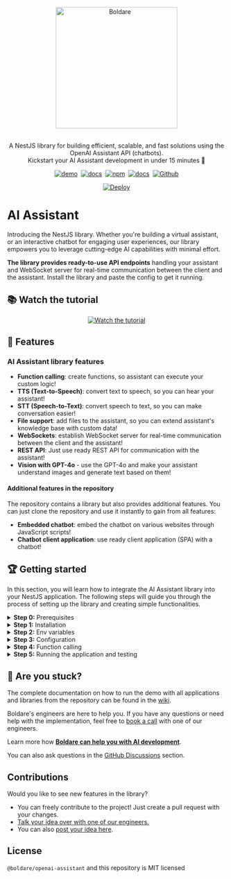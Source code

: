 <div align="center" style="text-align: center;">
  <a href="https://www.boldare.com/services/ai-software-development-consulting/" target="blank">
    <img src="https://assistant.ai.boldare.dev/assets/ai-assistant.jpg" width="280" alt="Boldare" />
  </a><br><br>

  A NestJS library for building efficient, scalable, and fast solutions using the OpenAI Assistant API (chatbots). <br> Kickstart your AI Assistant development in under 15 minutes 🚀

  <a href="https://assistant.ai.boldare.dev/" target="_blank"><img alt="demo" src="https://img.shields.io/badge/demo-👀-green"></a>&nbsp;
  <a href="https://assistant.ai.boldare.dev/api/docs" target="_blank"><img alt="docs" src="https://img.shields.io/badge/api docs-📚-orange"></a>&nbsp;
  <a href="https://www.npmjs.com/package/@boldare/openai-assistant" target="_blank"><img alt="npm" src="https://img.shields.io/npm/v/%40boldare%2Fopenai-assistant"></a>&nbsp;
  <a href="https://www.boldare.com/services/ai-software-development-consulting/" target="_blank"><img alt="docs" src="https://img.shields.io/badge/How we can help you-💡-brown"></a>&nbsp;
  <a href="https://github.com/boldare/openai-assistant" target="_blank"><img alt="Github" src="https://img.shields.io/github/stars/boldare/openai-assistant"></a>
   
  [![Deploy](https://www.herokucdn.com/deploy/button.svg)](https://heroku.com/deploy?template=https://github.com/boldare/openai-assistant)

</div>

# AI Assistant

Introducing the NestJS library. Whether you're building a virtual assistant, or an interactive chatbot for engaging user experiences, our library empowers you to leverage cutting-edge AI capabilities with minimal effort.

**The library provides ready-to-use API endpoints** handling your assistant and WebSocket server for real-time communication between the client and the assistant. Install the library and paste the config to get it running.

## 📚 Watch the tutorial

<div align="center" style="text-align: center;">

[![Watch the tutorial](https://img.youtube.com/vi/rxPdFat90qY/0.jpg)](https://www.youtube.com/watch?v=rxPdFat90qY)
</div>

## 🚀 Features

### AI Assistant library features

- **Function calling**: create functions, so assistant can execute your custom logic!
- **TTS (Text-to-Speech)**: convert text to speech, so you can hear your assistant!
- **STT (Speech-to-Text)**: convert speech to text, so you can make conversation easier!
- **File support**: add files to the assistant, so you can extend assistant's knowledge base with custom data!
- **WebSockets**: establish WebSocket server for real-time communication between the client and the assistant!
- **REST API**: Just use ready REST API for communication with the assistant!
- **Vision with GPT-4o** - use the GPT-4o and make your assistant understand images and generate text based on them!

#### Additional features in the repository

The repository contains a library but also provides additional features. You can just clone the repository and use it instantly to gain from all features:

- **Embedded chatbot**: embed the chatbot on various websites through JavaScript scripts!
- **Chatbot client application**: use ready client application (SPA) with a chatbot!

## 🏆 Getting started

In this section, you will learn how to integrate the AI Assistant library into your NestJS application. The following steps will guide you through the process of setting up the library and creating simple functionalities.

</details>
<details>
<summary><b>Step 0:</b> Prerequisites</summary><br>

- Node.js (`^20.0.0` version)
- npm (`^10.0.0` version)
- NestJS (`^10.0.0` version)
- OpenAI (`^4.51.0` version)
- OpenAI API key

Open or create your NestJS application where you would like to integrate the AI Assistant. To create a new NestJS application, use the following command:

```bash
nest new project-name
```

Now you have to install the packages. Go to the next step.

</details>
<details>
<summary><b>Step 1:</b> Installation</summary><br>

Make sure you are in the root directory of your project.
Install the library and `openai` package using npm:

```bash
npm i @boldare/openai-assistant openai --save
```

The library is installed but we have to configure it. Go to the next step.

</details>
<details>
<summary><b>Step 2:</b> Env variables</summary><br>

Set up your environment variables, create environment variables in the `.env` file in the root directory of the project, and populate it with the necessary secrets. The assistant ID is optional and serves as a unique identifier for your assistant. When the environment variable is not set, the assistant will be created automatically. You can use the assistant ID to connect to an existing assistant, which can be found in the OpenAI platform after creating an assistant.

Create a `.env` file in the root directory of your project and populate it with the necessary secrets:
 
```bash
touch .env
```

Add the following content to the `.env` file:

```dotenv
# OpenAI API Key
OPENAI_API_KEY=

# Assistant ID - leave it empty if you don't have an assistant to reuse
ASSISTANT_ID=
```

Please note that the `.env` file should not be committed to the repository. *Add the `.env` file to the `.gitignore`* file to prevent it from being committed.

This was the first step needed to run the library. The next step is to configure the assistant.

</details>
<details>
<summary><b>Step 3:</b> Configuration</summary><br>

The library provides a way to configure the assistant with the `AssistantModule.forRoot` method. The method takes a configuration object as an argument. Create a new configuration file like in a [sample configuration file (chat.config.ts)](apps%2Fapi%2Fsrc%2Fapp%2Fchat%2Fchat.config.ts) and fill it with the necessary configuration. 

```typescript
// chat.config.ts file
import { AssistantConfigParams } from '@boldare/openai-assistant';
import { AssistantCreateParams } from 'openai/resources/beta';

// Default OpenAI configuration
export const assistantParams: AssistantCreateParams = {
  name: 'Your assistant name',
  instructions: `You are a chatbot assistant. Speak briefly and clearly.`,
  tools: [{ type: 'file_search'}],
  model: 'gpt-4-turbo',
  temperature: 0.05,
};

// Additional configuration for our assistant
export const assistantConfig: AssistantConfigParams = {
  id: process.env['ASSISTANT_ID'],
  params: assistantParams,
  filesDir: './apps/api/src/app/knowledge',
  toolResources: {
    file_search: {
      // Provide files if you use file_search tool
      fileNames: ['example1.txt', 'example2.txt'],
    },
  },
};
```


More details about the configuration can be found in the [wiki](https://github.com/boldare/openai-assistant/wiki/%F0%9F%A4%96-AI-Assistant#step-3-configuration).

#### What is this step for?
From now you can run your application and call the assistant.


</details>
<details>
<summary><b>Step 4:</b> Function calling</summary><br>


Function calling allows you to extend the assistant's capabilities with custom logic. **If you are not going to use function calling you can jump to: [Step 5: Testing](#step-5-running-the-application-and-testing).**

Create a new service that extends the `AgentBase` class, fill the definition and implement the `output` method.

- The `output` method is the main method that will be called when the function is invoked by the assistant.
- The `definition` property is an object that describes the function and its parameters so the assistant can understand how to call it.

For more information about function calling, you can refer to the [OpenAI documentation](https://platform.openai.com/docs/assistants/tools/defining-functions).

The instructions for creating a function can be found in the [wiki](https://github.com/boldare/openai-assistant/wiki/%F0%9F%A4%96-AI-Assistant#step-4-function-calling), while examples can be found in the [agents](apps/api/src/app/chat/agents) directory.

#### What is this step for?

If you've defined a function and the output method, you can now call it from the assistant just by asking him to do the action described in the function definition.


</details>
<details>
<summary><b>Step 5:</b> Running the application and testing</summary><br>

Run your application and this will allow you to test the assistant. 
  
  ```bash
  # use this if you are using the repository:
  npm run start:dev

  # if you are using your own NestJS application, please check the npm scripts in the package.json file
  # defualt command for NestJS is:
  npm run start
  ```

  Then you can test the assistant.
  1. First, you need to create a thread. You can create one
  by sending a POST request to the `/assistant/threads` endpoint with the **empty object in the body**.
  2. Then you can send a message to the assistant by sending a POST request to the `/assistant/chat` endpoint with the following body:
  ```json
  {
    "threadId": "your-thread-id",
    "content": "Hello, how are you?"
  }
  ```
  3. The assistant will respond with a message. You can send more messages to the assistant by sending a POST request to the `/assistant/chat` endpoint with the same body as in step 2.

  Congrats! You have successfully integrated the AI Assistant library into your NestJS application. 🎉

</details>

## 🤔 Are you stuck?

The complete documentation on how to run the demo with all applications and libraries from the repository can be found in the [wiki](https://github.com/boldare/openai-assistant/wiki/%F0%9F%91%A8%E2%80%8D%F0%9F%92%BB-Repository).

Boldare's engineers are here to help you. If you have any questions or need help with the implementation, feel free to [book a call](https://calendly.com/olivier-halupczok/30min) with one of our engineers.

Learn more how **[Boldare can help you with AI development](https://www.boldare.com/services/ai-software-development-consulting/)**.

You can also ask questions in the [GitHub Discussions](https://github.com/boldare/openai-assistant/discussions) section.


## Contributions

Would you like to see new features in the library? 
- You can freely contribute to the project! Just create a pull request with your changes.
- [Talk your idea over with one of our engineers.](https://calendly.com/olivier-halupczok/30min)
- You can also [post your idea here](https://github.com/boldare/openai-assistant/discussions).

## License

`@boldare/openai-assistant` and this repository is MIT licensed
